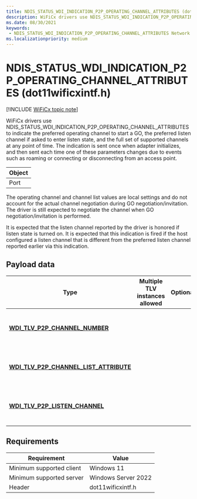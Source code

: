 ```yaml
---
title: NDIS_STATUS_WDI_INDICATION_P2P_OPERATING_CHANNEL_ATTRIBUTES (dot11wificxintf.h)
description: WiFiCx drivers use NDIS_STATUS_WDI_INDICATION_P2P_OPERATING_CHANNEL_ATTRIBUTES to indicate supported channels. 
ms.date: 08/30/2021
keywords:
 - NDIS_STATUS_WDI_INDICATION_P2P_OPERATING_CHANNEL_ATTRIBUTES Network Drivers Starting with Windows Vista
ms.localizationpriority: medium
---
```


# NDIS\_STATUS\_WDI\_INDICATION\_P2P\_OPERATING\_CHANNEL\_ATTRIBUTES (dot11wificxintf.h)

[!INCLUDE [WiFiCx topic note](../includes/wificx-version-warning.md)]


WiFiCx drivers use NDIS\_STATUS\_WDI\_INDICATION\_P2P\_OPERATING\_CHANNEL\_ATTRIBUTES to indicate the preferred operating channel to start a GO, the preferred listen channel if asked to enter listen state, and the full set of supported channels at any point of time. The indication is sent once when adapter initializes, and then sent each time one of these parameters changes due to events such as roaming or connecting or disconnecting from an access point.

| Object |
|--------|
| Port   |

 

The operating channel and channel list values are local settings and do not account for the actual channel negotiation during GO negotiation/invitation. The driver is still expected to negotiate the channel when GO negotiation/invitation is performed.

It is expected that the listen channel reported by the driver is honored if listen state is turned on. It is expected that this indication is fired if the host configured a listen channel that is different from the preferred listen channel reported earlier via this indication.

## Payload data


| Type                                                                                       | Multiple TLV instances allowed | Optional | Description                                              |
|--------------------------------------------------------------------------------------------|--------------------------------|----------|----------------------------------------------------------|
| [**WDI\_TLV\_P2P\_CHANNEL\_NUMBER**](./wdi-tlv-p2p-channel-number.md)                  |                                |          | The Wi-Fi Direct Operating channel attribute.            |
| [**WDI\_TLV\_P2P\_CHANNEL\_LIST\_ATTRIBUTE**](./wdi-tlv-p2p-channel-list-attribute.md) |                                |          | The full set of channels supported by the local adapter. |
| [**WDI\_TLV\_P2P\_LISTEN\_CHANNEL**](./wdi-tlv-p2p-listen-channel.md)                  |                                |          | The Wi-Fi Direct Listen channel attribute.               |

 

## Requirements


|Requirement|Value|
|--- |--- |
|Minimum supported client|Windows 11|
|Minimum supported server|Windows Server 2022|
|Header|dot11wificxintf.h|

 

